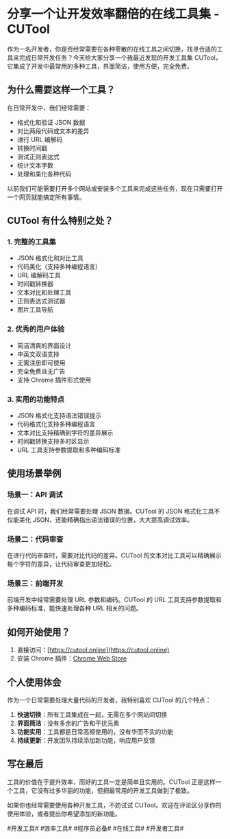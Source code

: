 # 分享一个让开发效率翻倍的在线工具集 - CUTool

作为一名开发者，你是否经常需要在各种零散的在线工具之间切换，找寻合适的工具来完成日常开发任务？今天给大家分享一个我最近发现的开发工具集 CUTool，它集成了开发中最常用的多种工具，界面简洁，使用方便，完全免费。

## 为什么需要这样一个工具？

在日常开发中，我们经常需要：
- 格式化和验证 JSON 数据
- 对比两段代码或文本的差异
- 进行 URL 编解码
- 转换时间戳
- 测试正则表达式
- 统计文本字数
- 处理和美化各种代码

以前我们可能需要打开多个网站或安装多个工具来完成这些任务，现在只需要打开一个网页就能搞定所有事情。

## CUTool 有什么特别之处？

### 1. 完整的工具集
- JSON 格式化和对比工具
- 代码美化（支持多种编程语言）
- URL 编解码工具
- 时间戳转换器
- 文本对比和处理工具
- 正则表达式测试器
- 图片工具导航

### 2. 优秀的用户体验
- 简洁清爽的界面设计
- 中英文双语支持
- 无需注册即可使用
- 完全免费且无广告
- 支持 Chrome 插件形式使用

### 3. 实用的功能特点
- JSON 格式化支持语法错误提示
- 代码格式化支持多种编程语言
- 文本对比支持精确到字符的差异展示
- 时间戳转换支持多时区显示
- URL 工具支持参数提取和多种编码标准

## 使用场景举例

### 场景一：API 调试
在调试 API 时，我们经常需要处理 JSON 数据。CUTool 的 JSON 格式化工具不仅能美化 JSON，还能精确指出语法错误的位置，大大提高调试效率。

### 场景二：代码审查
在进行代码审查时，需要对比代码的差异。CUTool 的文本对比工具可以精确展示每个字符的差异，让代码审查更加轻松。

### 场景三：前端开发
前端开发中经常需要处理 URL 参数和编码。CUTool 的 URL 工具支持参数提取和多种编码标准，能快速处理各种 URL 相关的问题。

## 如何开始使用？

1. 直接访问：[https://cutool.online](https://cutool.online)
2. 安装 Chrome 插件：[Chrome Web Store](https://chromewebstore.google.com/detail/cutool/pnadcjmfdflpblaogepdpeooialeelno)

## 个人使用体会

作为一个日常需要处理大量代码的开发者，我特别喜欢 CUTool 的几个特点：

1. **快速切换**：所有工具集成在一起，无需在多个网站间切换
2. **界面简洁**：没有多余的广告和干扰元素
3. **功能实用**：工具都是日常高频使用的，没有华而不实的功能
4. **持续更新**：开发团队持续添加新功能，响应用户反馈

## 写在最后

工具的价值在于提升效率，而好的工具一定是简单且实用的。CUTool 正是这样一个工具，它没有过多华丽的功能，但把最常用的开发工具做到了极致。

如果你也经常需要使用各种开发工具，不妨试试 CUTool。欢迎在评论区分享你的使用体验，或者提出你希望添加的新功能。

#开发工具# #效率工具# #程序员必备# #在线工具# #开发者工具# 